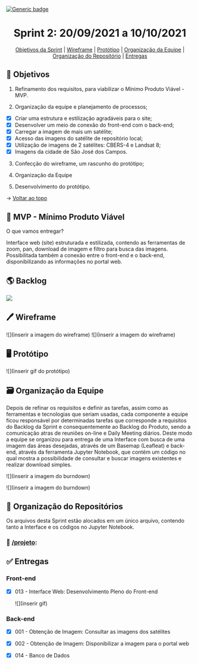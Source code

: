 [![Generic badge](https://img.shields.io/badge/STATUS%20DA%20SPRINT-EM%20DESENVOLVIMENTO-yellow)](https://shields.io/)
<br id="topo">
<h1 align="center"> Sprint 2: 20/09/2021 a 10/10/2021 </h1>
<p align="center"> 
    <a href="#objetivos">Objetivos da Sprint</a> |
    <a href="#wireframe">Wireframe</a> | 
    <a href="#prototipo">Protótipo</a> | 
    <a href="#org">Organização da Equipe</a> | 
    <a href="#repo">Organização do Repositório</a> |
    <a href="#entregas">Entregas</a> 
 </p>
 
<span id="objetivos">

## 🎯 Objetivos

1. Refinamento dos requisitos, para viabilizar o Mínimo Produto Viável - MVP.

2. Organização da equipe e planejamento de processos;

- [x] Criar uma estrutura e estilização agradáveis para o site;
- [x] Desenvolver um meio de conexão do front-end com o back-end;
- [x] Carregar a imagem de mais um satélite;
- [x] Acesso das imagens do satélite de repositório local;
- [x] Utilização de imagens de 2 satélites: CBERS-4 e Landsat 8;
- [x] Imagens da cidade de São José dos Campos.

3. Confecção do wireframe, um rascunho do protótipo;

4. Organização da Equipe

5. Desenvolvimento do protótipo.
 
→ [Voltar ao topo](#topo)

<span id="mvp">

## 🛴 MVP - Mínimo Produto Viável

<p>O que vamos entregar?</p>

Interface web (site) estruturada e estilizada, contendo as ferramentas de zoom, pan, download de imagem e filtro para busca das imagens. Possibilitada também a conexão entre o front-end e o back-end, disponibilizando as informações no portal web.
    
<span id="backlog">

## 🌎 Backlog

![](https://github.com/grupo-3dsm/Sirius-repoP.I/blob/sprint-2/Imagens/Sprint2-Backlog.png)

<span id="wireframe">

## 🖊️ Wireframe

![](inserir a imagem do wireframe)
![](inserir a imagem do wireframe)

<span id="prototipo">

## :desktop_computer: Protótipo

![](inserir gif do protótipo)

<span id="org">

## 🗃️ Organização da Equipe

Depois de refinar os requisitos e definir as tarefas, assim como as ferramentas e tecnologias que seriam usadas, cada componente a equipe ficou responsável por determinadas
tarefas que corresponde a requisitos do Backlog da Sprint e consequentemente ao Backlog do Produto, sendo a comunicação atras de reuniões on-line e Daily Meeting diários.
Deste modo a equipe se organizou para entrega de uma Interface com busca de uma imagem das áreas desejadas, através de um Basemap (Leafleat) e back-end, 
através da ferramenta Jupyter Notebook, que contém um código no qual mostra a possibilidade de consultar e buscar imagens existentes e realizar download simples.

![](inserir a imagem do burndown)

![](inserir a imagem do burndown)

<span id="repo">

## :file_folder: Organização do Repositórios 

Os arquivos desta Sprint estão alocados em um único arquivo, contendo tanto a Interface e os códigos no Jupyter Notebook.
### 📁 <a href="https://github.com/grupo-3dsm/Sirius-repoP.I/tree/sprint-1/projeto">/projeto</a>:
    
    
    
<span id="entregas">

## :white_check_mark: Entregas
    
### Front-end

- [x] 013 - Interface Web: Desenvolvimento Pleno do Front-end
      
  ![](inserir gif)
    
### Back-end
    
- [x] 001 - Obtenção de Imagem: Consultar as imagens dos satélites
    

    
- [x] 002 - Obtenção de Imagem: Disponibilizar a imagem para o portal web
 


 - [x] 014 - Banco de Dados
    

    



    
    
